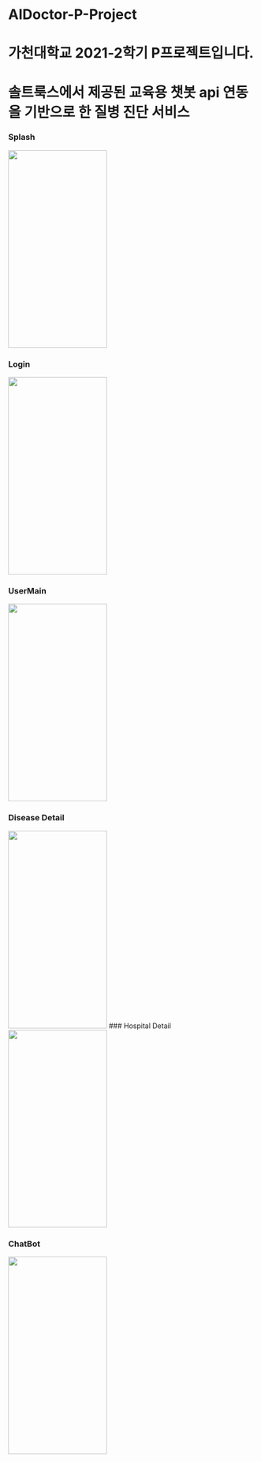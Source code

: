 # AIDoctor-P-Project
# 가천대학교 2021-2학기 P프로젝트입니다.
# 솔트룩스에서 제공된 교육용 챗봇 api 연동을 기반으로 한 질병 진단 서비스

### Splash
<img src="https://user-images.githubusercontent.com/73548875/146414551-fa1ea797-0aaf-4303-a9a7-7df2fedab390.jpg" width="200" height="400"/>
                                                                                                                                        

### Login
<img src="https://user-images.githubusercontent.com/73548875/146414616-ce8da345-43a5-49a8-afc5-883a0cf7794b.jpg" width="200" height="400"/>                      

### UserMain
<img src="https://user-images.githubusercontent.com/73548875/146414634-b8e87005-f1b7-4ced-93b8-3cda8dc20f21.jpg" width="200" height="400"/>

### Disease Detail
<img src="https://user-images.githubusercontent.com/73548875/146414645-9e90d773-1f95-402c-9bbc-f9b79d9b74c2.jpg" width="200" height="400"/>                                                                                                                                          
### Hospital Detail
<img src="https://user-images.githubusercontent.com/73548875/146412962-49cf46ab-7e14-4444-ba96-ef4a0cff2b9b.jpg" width="200" height="400"/>

### ChatBot
<img src="https://user-images.githubusercontent.com/73548875/146414657-4d7c3f64-f96a-4b61-a55b-16617bf6b12d.jpg" width="200" height="400"/>                       
